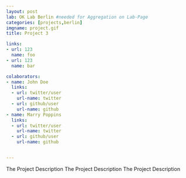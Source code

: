 ```yaml
---
layout: post
lab: OK Lab Berlin #needed for Aggregation on Lab-Page
categories: [projects,berlin]
imgname: project.gif
title: Project 3

links: 
- url: 123
  name: foo
- url: 123
  name: bar

colaborators:
- name: John Doe
  links:
  - url: twitter/user
    url-name: twitter
  - url: github/user
    url-name: github
- name: Marry Poppins
  links:
  - url: twitter/user
    url-name: twitter
  - url: github/user
    url-name: github


---
```


The Project Description 
The Project Description 
The Project Description 

